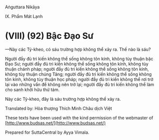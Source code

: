  

Aṅguttara Nikāya

IX. Phẩm Mát Lạnh

# (VIII) (92) Bậc Ðạo Sư

—Này các Tỷ-kheo, có sáu trường hợp không thể xảy ra. Thế nào là sáu?

Người đầy đủ tri kiến không thể sống không tôn kính, không tùy thuận bậc Đạo Sư; người đầy đủ tri kiến không thể sống không tôn kính, không tùy thuận chánh pháp; người đầy đủ tri kiến không thể sống không tôn kính, không tùy thuận chúng Tăng; người đầy đủ tri kiến không thể sống không tôn kính, không tùy thuận học pháp; người đầy đủ tri kiến không thể rơi trở lại vào những vấn đề không nên trở lại; người đầy đủ tri kiến không thể làm cho sanh khởi hữu thứ tám.

Này các Tỷ-kheo, đây là sáu trường hợp không thể xảy ra.

Translated by: Hòa thượng Thích Minh Châu dịch Việt

These texts have been used with the kind permission of the webmaster of [http://www.budsas.net/](http://www.budsas.net/)

Prepared for SuttaCentral by Ayya Vimala.